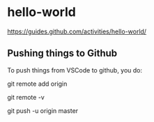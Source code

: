# hello-world
https://guides.github.com/activities/hello-world/

## Pushing things to Github
To push things from VSCode to github, you do:

git remote add origin <Link to GitHub Repo>

git remote -v

git push -u origin master